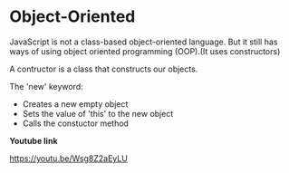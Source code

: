 # Object-Oriented
JavaScript is not a class-based object-oriented language. But it still has ways of using object oriented programming (OOP).(It uses constructors)

A contructor is a class that constructs our objects.

The 'new' keyword:

- Creates a new empty object
- Sets the value of 'this' to the new object
- Calls the constuctor method

**Youtube link**

https://youtu.be/Wsg8Z2aEyLU
